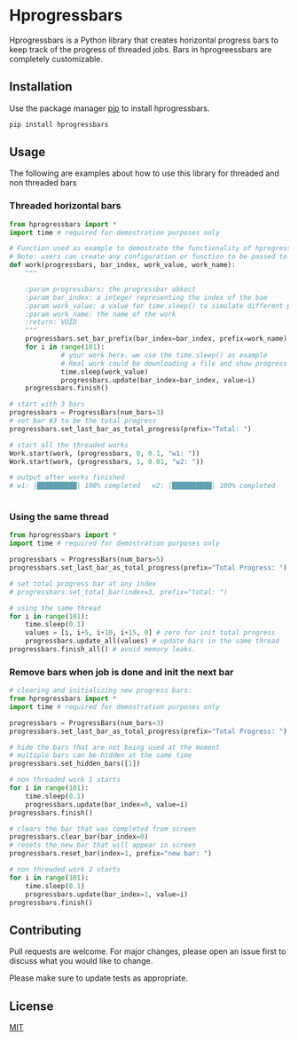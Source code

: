 # Hprogressbars

Hprogressbars is a Python library that creates horizontal progress bars to keep 
track of the progress of threaded jobs. Bars in hprogreessbars are completely customizable. 

## Installation

Use the package manager [pip](https://pip.pypa.io/en/stable/) to install hprogressbars.

```bash
pip install hprogressbars
```

## Usage

The following are examples about how to use this library for threaded and non threaded bars

### Threaded horizontal bars

```python
from hprogressbars import *
import time # required for demostration purposes only

# Function used as example to demostrate the functionality of hprogressbars library
# Note: users can create any configuration or function to be passed to the Work object below.
def work(progressbars, bar_index, work_value, work_name):
    """

    :param progressbars: the progressbar obkect
    :param bar_index: a integer representing the index of the bae
    :param work_value: a value for time.sleep() to simulate different progress bars rates
    :param work_name: the name of the work
    :return: VOID
    """
    progressbars.set_bar_prefix(bar_index=bar_index, prefix=work_name)
    for i in range(101):
             # your work here. we use the time.sleep() as example
             # Real work could be downloading a file and show progress
             time.sleep(work_value)
             progressbars.update(bar_index=bar_index, value=i)
    progressbars.finish()

# start with 3 bars
progressbars = ProgressBars(num_bars=3)
# set bar #3 to be the total progress
progressbars.set_last_bar_as_total_progress(prefix="Total: ")

# start all the threaded works
Work.start(work, (progressbars, 0, 0.1, "w1: "))
Work.start(work, (progressbars, 1, 0.01, "w2: "))

# output after works finished
# w1: |██████████| 100% completed   w2: |██████████| 100% completed    Total: |██████████| 100% completed
    
```

### Using the same thread

```python
from hprogressbars import *
import time # required for demostration purposes only

progressbars = ProgressBars(num_bars=5)
progressbars.set_last_bar_as_total_progress(prefix="Total Progress: ")

# set total progress bar at any index 
# progressbars.set_total_bar(index=3, prefix="total: ")

# using the same thread 
for i in range(101):
    time.sleep(0.1)
    values = [i, i+5, i+10, i+15, 0] # zero for init total progress 
    progressbars.update_all(values) # update bars in the same thread
progressbars.finish_all() # avoid memory leaks. 
```
### Remove bars when job is done and init the next bar
```python
# clearing and initializing new progress bars:
from hprogressbars import *
import time # required for demostration purposes only

progressbars = ProgressBars(num_bars=3)
progressbars.set_last_bar_as_total_progress(prefix="Total Progress: ")

# hide the bars that are not being used at the moment
# multiple bars can be hidden at the same time
progressbars.set_hidden_bars([1]) 

# non threaded work 1 starts
for i in range(101):
    time.sleep(0.1)
    progressbars.update(bar_index=0, value=i)
progressbars.finish()

# clears the bar that was completed from screen
progressbars.clear_bar(bar_index=0) 
# resets the new bar that will appear in screen
progressbars.reset_bar(index=1, prefix="new bar: ")   

# non threaded work 2 starts
for i in range(101):
    time.sleep(0.1)
    progressbars.update(bar_index=1, value=i)
progressbars.finish()

```
## Contributing
Pull requests are welcome. For major changes, please open an issue first to discuss what you would like to change.

Please make sure to update tests as appropriate.

## License
[MIT](https://github.com/joseortizcostadev/hprogressbars/blob/master/LICENSE.txt)